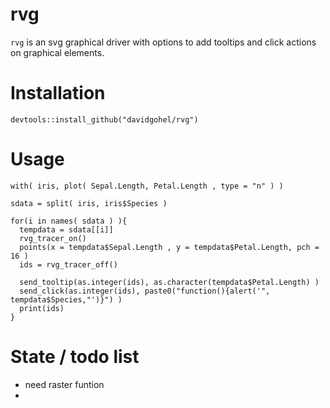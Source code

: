 # rvg

`rvg` is an svg graphical driver with options to add tooltips and click actions on 
graphical elements. 

# Installation

    devtools::install_github("davidgohel/rvg")

# Usage

    with( iris, plot( Sepal.Length, Petal.Length , type = "n" ) )
    
    sdata = split( iris, iris$Species )
    
    for(i in names( sdata ) ){
      tempdata = sdata[[i]]
      rvg_tracer_on()
      points(x = tempdata$Sepal.Length , y = tempdata$Petal.Length, pch = 16 )
      ids = rvg_tracer_off()
  
      send_tooltip(as.integer(ids), as.character(tempdata$Petal.Length) )
      send_click(as.integer(ids), paste0("function(){alert('", tempdata$Species,"')}") )
      print(ids)
    }

# State / todo list

- need raster funtion
- 